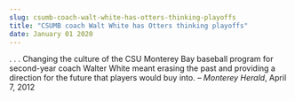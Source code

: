```yaml
---
slug: csumb-coach-walt-white-has-otters-thinking-playoffs
title: "CSUMB coach Walt White has Otters thinking playoffs"
date: January 01 2020
---
```


 
<p>
  . . . Changing the culture of the CSU Monterey Bay baseball program for
  second-year coach Walter White meant erasing the past and providing a
  direction for the future that players would buy into. –
  <em>Monterey Herald</em>, April 7, 2012
</p>
 
